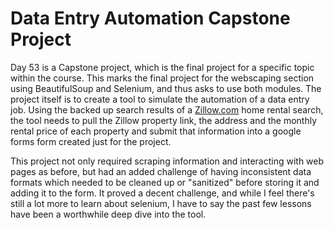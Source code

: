 # Data Entry Automation Capstone Project

Day 53 is a Capstone project, which is the final project for a specific topic within the course. This marks the final project for the webscaping section using BeautifulSoup and Selenium, and thus asks to use both modules. The project itself is to create a tool to simulate the automation of a data entry job. Using the backed up search results of a [Zillow.com](https://zillow.com) home rental search, the tool needs to pull the Zillow property link, the address and the monthly rental price of each property and submit that information into a google forms form created just for the project.

This project not only required scraping information and interacting with web pages as before, but had an added challenge of having inconsistent data formats which needed to be cleaned up or "sanitized" before storing it and adding it to the form. It proved a decent challenge, and while I feel there's still a lot more to learn about selenium, I have to say the past few lessons have been a worthwhile deep dive into the tool.

 